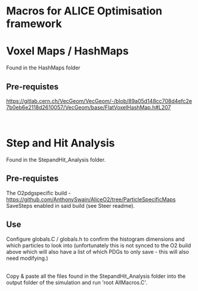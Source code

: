 # Macros for ALICE Optimisation framework 

# Voxel Maps / HashMaps
Found in the HashMaps folder

## Pre-requistes
https://gitlab.cern.ch/VecGeom/VecGeom/-/blob/89a05d148cc708d4efc2e7b0eb6e2118d2610057/VecGeom/base/FlatVoxelHashMap.h#L207

<br>

# Step and Hit Analysis 
Found in the StepandHit_Analysis folder.
## Pre-requistes 
The O2pdgspecific build - https://github.com/AnthonySwain/AliceO2/tree/ParticleSpecificMaps
SaveSteps enabled in said build (see Steer readme).

## Use
Configure globals.C / globals.h to confirm the histogram dimensions and which particles to look into (unfortunately this is not synced to the O2 build above which will also have a list of which PDGs to only save - this will also need modifying.)

<br>
Copy & paste all the files found in the StepandHit_Analysis folder into the output folder of the simulation and run 'root AllMacros.C'. 


